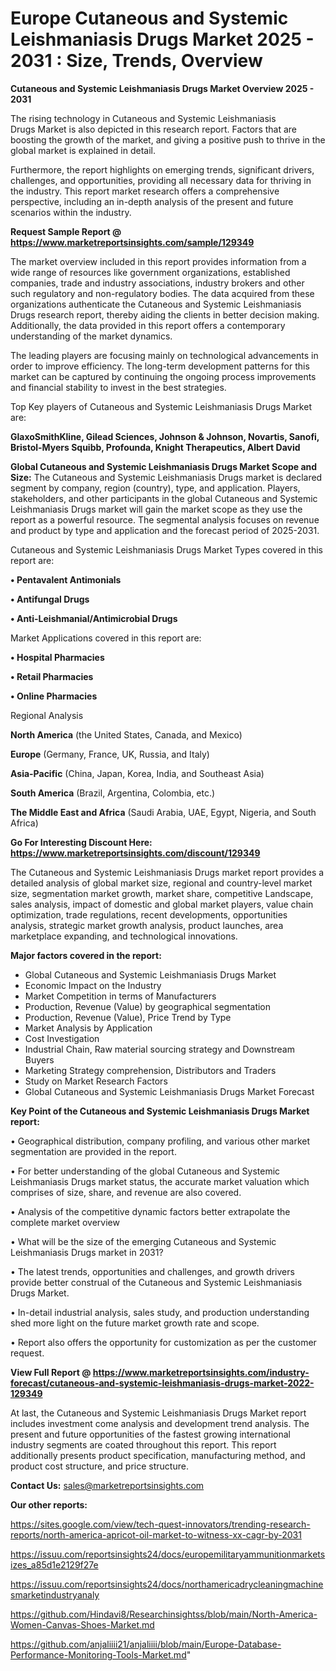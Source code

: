  # Europe Cutaneous and Systemic Leishmaniasis Drugs Market 2025 - 2031 : Size, Trends, Overview

<Strong> Cutaneous and Systemic Leishmaniasis Drugs Market Overview 2025 - 2031</strong>

The rising technology in Cutaneous and Systemic Leishmaniasis Drugs Market is also depicted in this research report. Factors that are boosting the growth of the market, and giving a positive push to thrive in the global market is explained in detail.

Furthermore, the report highlights on emerging trends, significant drivers, challenges, and opportunities, providing all necessary data for thriving in the industry. This report market research offers a comprehensive perspective, including an in-depth analysis of the present and future scenarios within the industry.

<strong>Request Sample Report @ <a href=https://www.marketreportsinsights.com/sample/129349>https://www.marketreportsinsights.com/sample/129349</a></strong>

The market overview included in this report provides information from a wide range of resources like government organizations, established companies, trade and industry associations, industry brokers and other such regulatory and non-regulatory bodies. The data acquired from these organizations authenticate the Cutaneous and Systemic Leishmaniasis Drugs research report, thereby aiding the clients in better decision making. Additionally, the data provided in this report offers a contemporary understanding of the market dynamics.

The leading players are focusing mainly on technological advancements in order to improve efficiency. The long-term development patterns for this market can be captured by continuing the ongoing process improvements and financial stability to invest in the best strategies.

Top Key players of Cutaneous and Systemic Leishmaniasis Drugs Market are:

<strong>GlaxoSmithKline, Gilead Sciences, Johnson & Johnson, Novartis, Sanofi, Bristol-Myers Squibb, Profounda, Knight Therapeutics, Albert David</strong>

<strong><b>Global Cutaneous and Systemic Leishmaniasis Drugs Market Scope and Size:</b></strong>
The Cutaneous and Systemic Leishmaniasis Drugs market is declared segment by company, region (country), type, and application. Players, stakeholders, and other participants in the global Cutaneous and Systemic Leishmaniasis Drugs market will gain the market scope as they use the report as a powerful resource. The segmental analysis focuses on revenue and product by type and application and the forecast period of 2025-2031.

Cutaneous and Systemic Leishmaniasis Drugs Market Types covered in this report are:

<strong>• Pentavalent Antimonials

• Antifungal Drugs

• Anti-Leishmanial/Antimicrobial Drugs</strong>

Market Applications covered in this report are:

<strong>• Hospital Pharmacies

• Retail Pharmacies

• Online Pharmacies</strong> 

Regional Analysis

<strong>North America</strong> (the United States, Canada, and Mexico)

<strong>Europe</strong> (Germany, France, UK, Russia, and Italy)

<strong>Asia-Pacific</strong> (China, Japan, Korea, India, and Southeast Asia)

<strong>South America</strong> (Brazil, Argentina, Colombia, etc.)

<strong>The Middle East and Africa</strong> (Saudi Arabia, UAE, Egypt, Nigeria, and South Africa)

<strong>Go For Interesting Discount Here: <a href=https://www.marketreportsinsights.com/discount/129349>https://www.marketreportsinsights.com/discount/129349</a></strong>

The Cutaneous and Systemic Leishmaniasis Drugs market report provides a detailed analysis of global market size, regional and country-level market size, segmentation market growth, market share, competitive Landscape, sales analysis, impact of domestic and global market players, value chain optimization, trade regulations, recent developments, opportunities analysis, strategic market growth analysis, product launches, area marketplace expanding, and technological innovations.

<strong><b>Major factors covered in the report:</b></strong>
<ul>
  <li>Global Cutaneous and Systemic Leishmaniasis Drugs Market </li>
  <li>Economic Impact on the Industry</li>
  <li>Market Competition in terms of Manufacturers</li>
  <li>Production, Revenue (Value) by geographical segmentation</li>
  <li>Production, Revenue (Value), Price Trend by Type</li>
  <li>Market Analysis by Application</li>
  <li>Cost Investigation</li>
  <li>Industrial Chain, Raw material sourcing strategy and Downstream Buyers</li>
  <li>Marketing Strategy comprehension, Distributors and Traders</li>
  <li>Study on Market Research Factors</li>
  <li>Global Cutaneous and Systemic Leishmaniasis Drugs Market Forecast</li>
</ul>

<strong><b>Key Point of the Cutaneous and Systemic Leishmaniasis Drugs Market report:</b></strong>

• Geographical distribution, company profiling, and various other market segmentation are provided in the report.

• For better understanding of the global Cutaneous and Systemic Leishmaniasis Drugs market status, the accurate market valuation which comprises of size, share, and revenue are also covered.

• Analysis of the competitive dynamic factors better extrapolate the complete market overview

• What will be the size of the emerging Cutaneous and Systemic Leishmaniasis Drugs market in 2031?

• The latest trends, opportunities and challenges, and growth drivers provide better construal of the Cutaneous and Systemic Leishmaniasis Drugs Market.

• In-detail industrial analysis, sales study, and production understanding shed more light on the future market growth rate and scope.

• Report also offers the opportunity for customization as per the customer request.

<strong><b>View Full Report @ <a href=https://www.marketreportsinsights.com/industry-forecast/cutaneous-and-systemic-leishmaniasis-drugs-market-2022-129349>https://www.marketreportsinsights.com/industry-forecast/cutaneous-and-systemic-leishmaniasis-drugs-market-2022-129349</a></b></strong>


At last, the Cutaneous and Systemic Leishmaniasis Drugs Market report includes investment come analysis and development trend analysis. The present and future opportunities of the fastest growing international industry segments are coated throughout this report. This report additionally presents product specification, manufacturing method, and product cost structure, and price structure.

<strong>Contact Us:</strong>
sales@marketreportsinsights.com

<strong>Our other reports:</strong>

<a href=https://sites.google.com/view/tech-quest-innovators/trending-research-reports/north-america-apricot-oil-market-to-witness-xx-cagr-by-2031>https://sites.google.com/view/tech-quest-innovators/trending-research-reports/north-america-apricot-oil-market-to-witness-xx-cagr-by-2031</a>

<a href=https://issuu.com/reportsinsights24/docs/europemilitaryammunitionmarketsizes_a85d1e2129f27e>https://issuu.com/reportsinsights24/docs/europemilitaryammunitionmarketsizes_a85d1e2129f27e</a>

<a href=https://issuu.com/reportsinsights24/docs/northamericadrycleaningmachinesmarketindustryanaly>https://issuu.com/reportsinsights24/docs/northamericadrycleaningmachinesmarketindustryanaly</a>

<a href=https://github.com/Hindavi8/Researchinsightss/blob/main/North-America-Women-Canvas-Shoes-Market.md>https://github.com/Hindavi8/Researchinsightss/blob/main/North-America-Women-Canvas-Shoes-Market.md</a>

<a href=https://github.com/anjaliiii21/anjaliiii/blob/main/Europe-Database-Performance-Monitoring-Tools-Market.md>https://github.com/anjaliiii21/anjaliiii/blob/main/Europe-Database-Performance-Monitoring-Tools-Market.md</a>"
